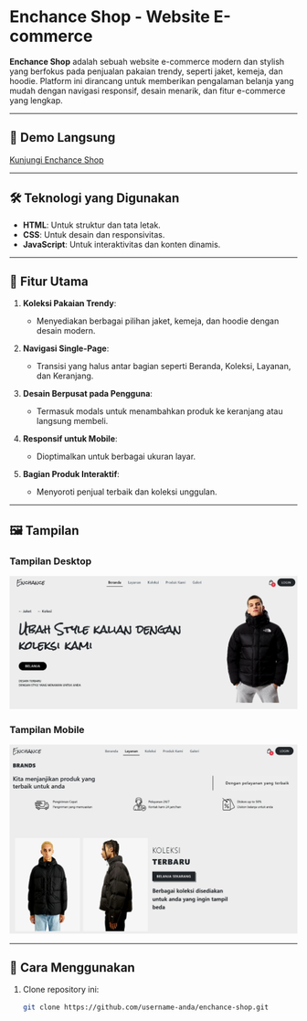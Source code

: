 # Enchance Shop - Website E-commerce  

**Enchance Shop** adalah sebuah website e-commerce modern dan stylish yang berfokus pada penjualan pakaian trendy, seperti jaket, kemeja, dan hoodie. Platform ini dirancang untuk memberikan pengalaman belanja yang mudah dengan navigasi responsif, desain menarik, dan fitur e-commerce yang lengkap.  

---

## 🔗 **Demo Langsung**  
[Kunjungi Enchance Shop](https://oracle4me.github.io/enchance-shop/)  

---

## 🛠️ **Teknologi yang Digunakan**  
- **HTML**: Untuk struktur dan tata letak.  
- **CSS**: Untuk desain dan responsivitas.  
- **JavaScript**: Untuk interaktivitas dan konten dinamis.  

---

## 🌟 **Fitur Utama**  
1. **Koleksi Pakaian Trendy**:  
   - Menyediakan berbagai pilihan jaket, kemeja, dan hoodie dengan desain modern.  

2. **Navigasi Single-Page**:  
   - Transisi yang halus antar bagian seperti Beranda, Koleksi, Layanan, dan Keranjang.  

3. **Desain Berpusat pada Pengguna**:  
   - Termasuk modals untuk menambahkan produk ke keranjang atau langsung membeli.  

4. **Responsif untuk Mobile**:  
   - Dioptimalkan untuk berbagai ukuran layar.  

5. **Bagian Produk Interaktif**:  
   - Menyoroti penjual terbaik dan koleksi unggulan.  

---

## 🖼️ **Tampilan**  

### Tampilan Desktop  
![Tampilan Desktop](assets/img/preview1.png)  

### Tampilan Mobile  
![Tampilan Mobile](assets/img/preview2.png)  

---

## 🚀 **Cara Menggunakan**  
1. Clone repository ini:  
   ```bash  
   git clone https://github.com/username-anda/enchance-shop.git
